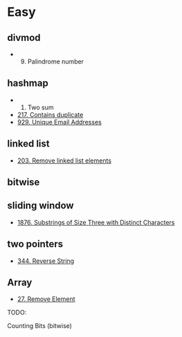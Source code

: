 # Easy

## divmod

* 9. Palindrome number

## hashmap

* 1. Two sum
* [217. Contains duplicate](https://leetcode.com/problems/contains-duplicate/)
* [929. Unique Email Addresses](https://leetcode.com/problems/unique-email-addresses)

## linked list

* [203. Remove linked list elements](https://leetcode.com/problems/remove-linked-list-elements/)

## bitwise

## sliding window

* [1876. Substrings of Size Three with Distinct Characters](https://leetcode.com/problems/substrings-of-size-three-with-distinct-characters/)

## two pointers

* [344. Reverse String](https://leetcode.com/problems/reverse-string/)

## Array

* [27. Remove Element](https://leetcode.com/problems/remove-element)

TODO:

Counting Bits (bitwise)

